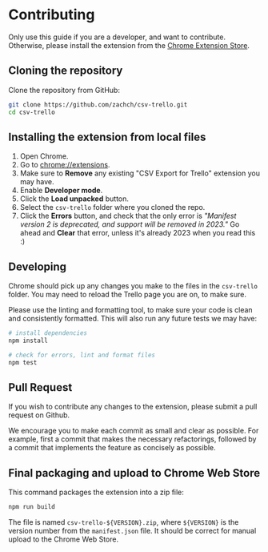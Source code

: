 # Contributing

Only use this guide if you are a developer, and want to contribute. Otherwise,
please install the extension from the
[Chrome Extension Store](https://chrome.google.com/webstore/detail/csv-for-trello/nlclhmcmfjpmmngpopdgapiccfddfagi).

## Cloning the repository

Clone the repository from GitHub:

```bash
git clone https://github.com/zachch/csv-trello.git
cd csv-trello
```

## Installing the extension from local files

1. Open Chrome.
2. Go to [chrome://extensions](chrome://extensions).
3. Make sure to **Remove** any existing "CSV Export for Trello" extension you
   may have.
4. Enable **Developer mode**.
5. Click the **Load unpacked** button.
6. Select the `csv-trello` folder where you cloned the repo.
7. Click the **Errors** button, and check that the only error is _"Manifest
   version 2 is deprecated, and support will be removed in 2023."_ Go ahead and
   **Clear** that error, unless it's already 2023 when you read this :)

## Developing

Chrome should pick up any changes you make to the files in the `csv-trello`
folder. You may need to reload the Trello page you are on, to make sure.

Please use the linting and formatting tool, to make sure your code is clean and
consistently formatted. This will also run any future tests we may have:

```bash
# install dependencies
npm install

# check for errors, lint and format files
npm test
```

## Pull Request

If you wish to contribute any changes to the extension, please submit a pull
request on Github.

We encourage you to make each commit as small and clear as possible. For
example, first a commit that makes the necessary refactorings, followed by a
commit that implements the feature as concisely as possible.

## Final packaging and upload to Chrome Web Store

This command packages the extension into a zip file:

```bash
npm run build
```

The file is named `csv-trello-${VERSION}.zip`, where `${VERSION}` is the version
number from the `manifest.json` file. It should be correct for manual upload to
the Chrome Web Store.

